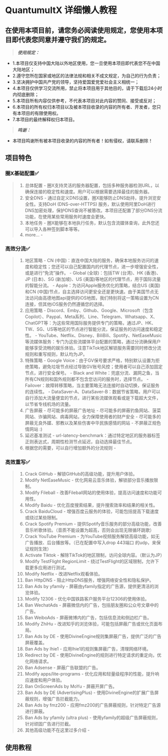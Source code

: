 # QuantumultX 详细懒人教程


## 在使用本项目前，请您务必阅读使用规定，您使用本项目即代表您同意并遵守我们的规定。
> ***使用规定：***
  - 1.本项目仅支持中国大陆以外地区使用，您一旦使用本项目即代表您不在中国大陆地区；
  - 2.遵守您所在国家或地区的法律法规和相关不成文规定，为自己的行为负责；
  - 3.坚决拥护中国共产党的领导，坚持爱国爱党爱社会主义相统一；
  - 4.本项目仅供学习交流所用，禁止将本项目用于其他目的，请于下载后24小时内彻底删除；
  - 5.本项目所有内容仅供参考，不代表本项目对此内容的赞同、接受或反对；
  - 6.本项目的所有权归本项目以及被本项目收录的内容的所有者、开发者，您只有本项目的有限使用权。
  - 7.本项目的最终解释权归本项目。
> ***鸣谢：***
  - 本项目鸣谢所有被本项目收录的内容的所有者！如有侵权，请联系删除！


## 项目特色
### 圈X基础配置✅
   > 1. 总体配置
     - 圈X支持灵活的服务器配置，包括多种服务器检测URL，以确保连接的稳定性和速度。用户可以根据需要选择最佳的服务器。
   > 2. 安全DNS
     - 通过自定义DNS设置，圈X能够防止DNS劫持，提升浏览安全性。支持DoH (DNS-over-HTTPS) 服务，默认使用阿里DoH进行DNS加密处理，保护DNS查询不被篡改。本项目还配置了部分DNS分流功能，在使用某些常用服务时速度会更快。
   > 3. 本地任务
     - 圈X能够在本地执行任务，默认包含流媒体查询，此外您还可以导入各种签到脚本等等。
   > 4. more...
     - 

### 高效分流✅
   > 1. 地区策略
     - CN (中国)：直连中国大陆的服务，确保本地服务访问的速度和稳定性；您还可以自己配置国内的代理节点，进一步增强安全性，或是进行“免流”操作。
     - Global (全球)：包括TW (台湾)、HK (香港)、JP (日本)、SG (新加坡)、US (美国)等地区的代理节点，用于国际流量的智能分流。
     - Apple：为访问Apple服务优化的策略，结合US (美国)和CN (中国)节点，自主选择访问更安全还是更快速。由于美国节点无法访问由高德地图api提供的iOS地图，我们特别将这一策略设置为CN连接，但其他iOS服务仍然遵循您的选择。
   > 2. 应用策略
     - Discord、Emby、Github、Google、Microsoft（包含Copilot）、Paypal、Meta系列、Line、Telegram、Whatsapp、X、ChatGPT等：为这些常用国际服务提供专门的策略，通过JP、HK、TW、SG、US等地区的节点进行智能分流，保证服务的访问速度和稳定性。
     - YouTube、Netflix、Disney、BiliBili、Spotify、NetEaseMusic等流媒体服务：专门为这些流媒体平台配置的策略，通过分流确保用户能够享受流畅的娱乐体验。注意TikTok地区解锁服务需要同时修改分流规则和重写规则，默认均为JP。
   > 3. 特殊策略
     - Google Voice：由于GV保号要求严格，特别默认设置为拒绝策略，避免垃圾节点经过导致GV账号风控；使用者可以自己添加固定节点，进行安全保号。
     - Black and White：兜底分流、漏网之鱼，当所有CN规则和国外规则都不包含您访问的服务时，选择节点。
     - Failover：故障转移策略，当主要策略无法连接时自动切换，保证服务的连续性。
     - DataSaver-A、DataSaver-B：数据节省策略，用户可以自行添加大流量便宜的节点，进行某些流媒体观看或是下载超大文件，以节省专线机场的流量。
   > 4. 广告屏蔽
     - 尽可能多的屏蔽广告地址
     - 尽可能多的屏蔽钓鱼网站、菠菜网站、诈骗网站、病毒网站，全力保障使用者的财产安全
     - 尽可能多的屏蔽无良外媒、邪教以及某些伤害中华民族感情的网站
     - 不屏蔽正规色情网站 :)
   > 5. 延迟基准测试
     - url-latency-benchmark：通过特定地区的服务器标签正则表达式，周期性检测节点延迟，自动选择最佳节点。
   > 6. 根据您的需要，可以自行增加额外的分流规则
     - 

### 高效重写✅
   > 1. Crack GitHub
     - 解锁GitHub的高级功能，提升用户体验。
   > 2. Modify NetEaseMusic
     - 优化网易云音乐体验，解锁部分音乐播放限制。
   > 3. Modify Fileball
     - 改善Fileball网站的使用体验，提高访问速度和功能可用性。
   > 4. Modify Baidu
     - 优化百度搜索结果，提升搜索效率和结果的相关性。
   > 5. Crack BaiduCloud
     - 增强百度云服务的体验，可能包括提高下载速度或绕过某些限制。
   > 6. Crack Spotify Premium
     - 提供Spotify音乐服务的部分高级功能，改善音乐听歌体验。（音质不能设置为超高，否则会出现无限循环跳歌）
   > 7. Crack YouTube Premium
     - 为YouTube视频服务解锁高级功能，如无广告播放、后台播放等。（已在配置中写入drop 443端口 的udp，来保证规则生效）
   > 8. Activate Tiktok
     - 解除TikTok的地区限制，访问全球内容。（默认为JP）
   > 9. Modify TestFlight RegionLimit
     - 绕过TestFlight的区域限制，允许下载更多应用进行测试。
   > 10. Modify Netflix
     - 改进Netflix观看体验。
   > 11. Ban HttpDNS
     - 阻止HttpDNS服务，增强网络安全性和隐私保护。
   > 12. Ban Ads by yfamily
     - 屏蔽由yfamily指定的广告源，提供更清洁的浏览体验。
   > 13. Modify 12306
     - 优化中国铁路客户服务平台12306的使用体验。
   > 14. Ban WechatAds
     - 屏蔽微信内的广告，包括朋友圈和公众号文章中的广告。
   > 15. Ban WeiboAds
     - 屏蔽微博内的广告，包括信息流和侧边栏广告。
   > 16. Modify ZhiHu
     - 改进知乎的浏览体验，可能包括屏蔽广告或优化页面布局。
   > 17. Ban Ads by DE
     - 使用DivineEngine规则集屏蔽广告，提供广泛的广告屏蔽覆盖。
   > 18. Ban Ads by lhie1
     - 应用lhie1的规则集屏蔽广告，清理网络环境。
   > 19. Redirect by DE
     - 使用DivineEngine的规则进行特定请求的重定向，优化网络请求。
   > 20. Ban Adsense
     - 屏蔽广告联盟的广告。
   > 21. Modify apps/lite-programs
     - 优化应用和轻量级程序的性能，提升响应速度和用户体验。
   > 22. Ban OnScreenAds by MoYu
     - 屏蔽开屏广告。
   > 23. Ban Ads by DE (AdvertisingPlus)
     - 使用DivineEngine的扩展广告屏蔽规则，增强广告拦截能力。
   > 24. Ban Ads by fmz200
     - 应用fmz200的广告屏蔽规则，针对特定广告源进行屏蔽。
   > 25. Ban Ads by yfamily (ultra plus)
     - 使用yfamily的超级广告屏蔽规则，针对顽固广告进行拦截。
   > 26. 其他高级功能不在这里过多介绍
     - 




## 使用教程
